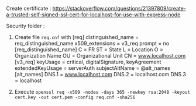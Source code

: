 Create certificate : https://stackoverflow.com/questions/21397809/create-a-trusted-self-signed-ssl-cert-for-localhost-for-use-with-express-node

Security folder :

1. Create file `req.cnf` with
   [req]
   distinguished_name = req_distinguished_name
   x509_extensions = v3_req
   prompt = no
   [req_distinguished_name]
   C = FR
   ST = State
   L = Location
   O = Organization Name
   OU = Organizational Unit
   CN = www.localhost.com
   [v3_req]
   keyUsage = critical, digitalSignature, keyAgreement
   extendedKeyUsage = serverAuth
   subjectAltName = @alt_names
   [alt_names]
   DNS.1 = www.localhost.com
   DNS.2 = localhost.com
   DNS.3 = localhost

2. Execute
   `openssl req -x509 -nodes -days 365 -newkey rsa:2048 -keyout cert.key -out cert.pem -config req.cnf -sha256`
